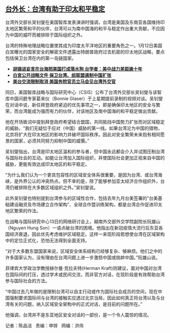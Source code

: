 <!--1610568920000-->
[台外长：台湾有助于印太和平稳定](https://www.rfa.org/mandarin/yataibaodao/gangtai/cm-01132021110156.html)
------

<p></p><p>台湾外交部长吴钊燮在美国智库发表演讲时强调，台湾是美国及东南亚各国维持印太地区繁荣和平的伙伴，台湾可以为南中国海的和平与稳定作出重大贡献，不应因为中国的威吓而被排除于国际组织之外。</p><p>台湾的特殊地理战略位置使其成为印度太平洋地区的重要角色之一。1月12日美国白宮曝光的国家安全的解密文件透露出特朗普政府过去机密的印太地区战略，要点包括保卫台湾在内的第一岛链国家。</p><p></p><ul><li><a href="https://www.rfa.org/mandarin/yataibaodao/gangtai/hcm-01132021050425.html"><strong>胡锡进妄言在台海把美国打成落水狗 台学者：美中战力差距逾十年</strong></a></li><li><strong><a href="https://www.rfa.org/mandarin/Xinwen/wul0113a-01132021020757.html">白宮公开战略文件 保卫台湾、组联盟遏制中国扩张</a></strong></li><li><strong><a href="https://www.rfa.org/mandarin/yataibaodao/gangtai/hcm-01122021045724.html">美台交流限制取消 美国务院官员立马会见台湾外交官</a></strong></li></ul><p></p><p>同日，美国智库战略与国际研究中心（CSIS）公布了台湾外交部长吴钊燮与该智库中国问题专家葛来仪（Bonnie Glaser）于上星期提前录制的视频对谈。吴钊燮在对话中说，新任拜登政府紧迫的优先事项之一，即是确保印太地区的安全与繁荣，而台湾能成为强而有力的伙伴，对该地区及南中国海的和平稳定做出贡献。</p><p>他在开场致词中提到拜登政府希望结合盟国，共同抵挡中国势力扩张而对区域稳定的威胁。“我们无疑位于应对（中国）威胁的第一线。如果台湾沦为中国的猎物，北京将扩大在印太地区的影响力并破坏国际秩序。因此对安全繁荣未来抱有相同愿景的国家，必须共同努力抑制中国的威慑。”</p><p>吴钊燮指出，台湾是印太地区温和的参与者，但中国永远都会介入并试图压制台湾与国际社会的互动。如能让台湾加入国际组织，并使国际社会更加正视来自中国的威胁，更能有效达成印太地区的和平稳定。</p><p>“为什么我们认为一个更具包容性的区域安全体系很重要，是因为台湾、或台湾海峡，是外界公认的冲突热点。但不幸的是，除了能够参加亚太经济合作组织外，台湾仍被排除在大多数区域组织之外。”吴钊燮说。</p><p>此外吴钊燮也特别提到台湾参与的区域性合作，包括去年九月台美签署的“台美基础建设融资及市场建立合作架构”、全球合作暨训练架构，都是台湾合作促进印太地区繁荣的作法。</p><p>在战略与国际研究中心13日的网络研讨会上，越南外交部外交学院副院长阮雄山（Nguyen Hung Son）一语点破台湾的困境。他指出在新冠疫情大流行后东亚各国经济衰退，因此优先考虑维护区域稳定。这样一来现阶段若想使台湾在区域架构中的定位正式化，恐怕无法得到全面支持。</p><p>“对于大多数东盟国家来说，区域安全体系结构已经够复杂、够麻烦。他们之中的许多国家认为，没有理由在台湾问题上进一步激怒中国或挑衅中国。”阮雄山说。</p><p>菲律宾大学政治学教授赫尔曼·克拉夫特(Herman Kraft)则建议，面对中国对台湾在国际间的打压，透过学术或民间交流，而非官方对话，在现阶段是有效帮助台湾参与国际社会的方法。</p><p>“中国过去几年做的是限制台湾可以自主行动或作为国际社会成员的空间，现在中国强制要求国际间与台湾的接触实应透过北京当局，因此如何真正将台湾以及与台湾有关的问题，纳入区域安全架构中的正式对话，是目前的问题所在。”</p><p>他强调，台湾并不是东亚地区安全对话的一部份，是一个令人震惊的情况。</p><p></p><p>记者：陈品洁   责编：申铧   网编：洪伟</p>
